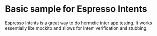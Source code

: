 # Basic sample for Espresso Intents

Espresso Intents is a great way to do hermetic inter app testing. It works essentially like mockito and allows for Intent
verification and stubbing.
